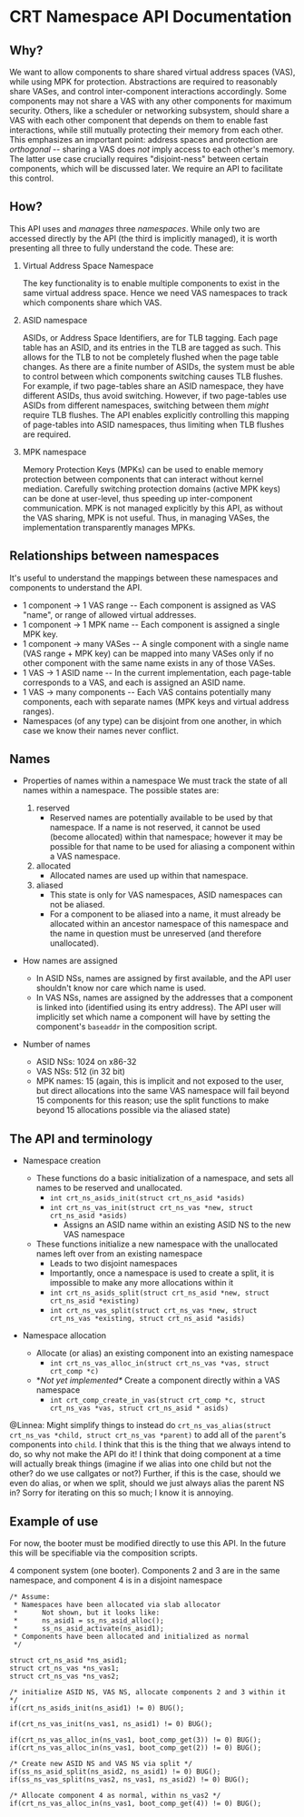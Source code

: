 CRT Namespace API Documentation
=============================

Why?
-----------------------
We want to allow components to share shared virtual address spaces (VAS), while using MPK for protection.
Abstractions are required to reasonably share VASes, and control inter-component interactions accordingly.
Some components may not share a VAS with any other components for maximum security.
Others, like a scheduler or networking subsystem, should share a VAS with each other component that depends on them to enable fast interactions, while still mutually protecting their memory from each other.
This emphasizes an important point: address spaces and protection are *orthogonal* -- sharing a VAS does *not* imply access to each other's memory.
The latter use case crucially requires "disjoint-ness" between certain components, which will be discussed later.
We require an API to facilitate this control.

How?
-----------------------
This API uses and *manages* three *namespaces*.
While only two are accessed directly by the API (the third is implicitly managed), it is worth presenting all three to fully understand the code.
These are:

1. Virtual Address Space Namespace

    The key functionality is to enable multiple components to exist in the same virtual address space.
	Hence we need VAS namespaces to track which components share which VAS.

2. ASID namespace

    ASIDs, or Address Space Identifiers, are for TLB tagging.
	Each page table has an ASID, and its entries in the TLB are tagged as such.
	This allows for the TLB to not be completely flushed when the page table changes.
	As there are a finite number of ASIDs, the system must be able to control between which components switching causes TLB flushes.
	For example, if two page-tables share an ASID namespace, they have different ASIDs, thus avoid switching.
	However, if two page-tables use ASIDs from different namespaces, switching between them *might* require TLB flushes.
	The API enables explicitly controlling this mapping of page-tables into ASID namespaces, thus limiting when TLB flushes are required.

3. MPK namespace

	Memory Protection Keys (MPKs) can be used to enable memory protection between components that can interact without kernel mediation.
	Carefully switching protection domains (active MPK keys) can be done at user-level, thus speeding up inter-component communication.
	MPK is not managed explicitly by this API, as without the VAS sharing, MPK is not useful.
	Thus, in managing VASes, the implementation transparently manages MPKs.


Relationships between namespaces
-----------------------
It's useful to understand the mappings between these namespaces and components to understand the API.

- 1 component -> 1 VAS range -- Each component is assigned as VAS "name", or range of allowed virtual addresses.
- 1 component -> 1 MPK name -- Each component is assigned a single MPK key.
- 1 component -> many VASes -- A single component with a single name (VAS range + MPK key) can be mapped into many VASes only if no other component with the same name exists in any of those VASes.
- 1 VAS -> 1 ASID name -- In the current implementation, each page-table corresponds to a VAS, and each is assigned an ASID name.
- 1 VAS -> many components -- Each VAS contains potentially many components, each with separate names (MPK keys and virtual address ranges).
- Namespaces (of any type) can be disjoint from one another, in which case we know their names never conflict.

Names
-----------------------
- Properties of names within a namespace
    We must track the state of all names within a namespace. The possible states are:

    1. reserved
        - Reserved names are potentially available to be used by that namespace. If a name is not reserved, it cannot be used (become allocated) within that namespace; however it may be possible for that name to be used for aliasing a component within a VAS namespace.
    2. allocated
        - Allocated names are used up within that namespace.
    3. aliased
        - This state is only for VAS namespaces, ASID namespaces can not be aliased.
        - For a component to be aliased into a name, it must already be allocated within an ancestor namespace of this namespace and the name in question must be unreserved (and therefore unallocated).

- How names are assigned
    - In ASID NSs, names are assigned by first available, and the API user shouldn't know nor care which name is used.
    - In VAS NSs, names are assigned by the addresses that a component is linked into (identified using its entry address).
	    The API user will implicitly set which name a component will have by setting the component's `baseaddr` in the composition script.

- Number of names
    - ASID NSs: 1024 on x86-32
    - VAS NSs: 512 (in 32 bit)
    - MPK names: 15 (again, this is implicit and not exposed to the user, but direct allocations into the same VAS namespace will fail beyond 15 components for this reason; use the split functions to make beyond 15 allocations possible via the aliased state)


The API and terminology
-----------------------
- Namespace creation
    - These functions do a basic initialization of a namespace, and sets all names to be reserved and unallocated.
        - `int crt_ns_asids_init(struct crt_ns_asid *asids)`
        - `int crt_ns_vas_init(struct crt_ns_vas *new, struct crt_ns_asid *asids)`
            - Assigns an ASID name within an existing ASID NS to the new VAS namespace
    - These functions initialize a new namespace with the unallocated names left over from an existing namespace
        - Leads to two disjoint namespaces
        - Importantly, once a namespace is used to create a split, it is impossible to make any more allocations within it
        - `int crt_ns_asids_split(struct crt_ns_asid *new, struct crt_ns_asid *existing)`
        - `int crt_ns_vas_split(struct crt_ns_vas *new, struct crt_ns_vas *existing, struct crt_ns_asid *asids)`

- Namespace allocation
    - Allocate (or alias) an existing component into an existing namespace
        - `int crt_ns_vas_alloc_in(struct crt_ns_vas *vas, struct crt_comp *c)`
    - **Not yet implemented\** Create a component directly within a VAS namespace
        - `int crt_comp_create_in_vas(struct crt_comp *c, struct crt_ns_vas *vas, struct crt_ns_asid * asids)`

@Linnea: Might simplify things to instead do `crt_ns_vas_alias(struct crt_ns_vas *child, struct crt_ns_vas *parent)` to add all of the `parent`'s components into `child`.
I think that this is the thing that we always intend to do, so why not make the API do it!
I think that doing component at a time will actually break things (imagine if we alias into one child but not the other? do we use callgates or not?)
Further, if this is the case, should we even do alias, or when we split, should we just always alias the parent NS in?
Sorry for iterating on this so much; I know it is annoying.

Example of use
-----------------------
For now, the booter must be modified directly to use this API. In the future this will be specifiable via the composition scripts.

4 component system (one booter). Components 2 and 3 are in the same namespace, and component 4 is in a disjoint namespace

```
/* Assume:
 * Namespaces have been allocated via slab allocator
 *      Not shown, but it looks like:
 *      ns_asid1 = ss_ns_asid_alloc();
 *      ss_ns_asid_activate(ns_asid1);
 * Components have been allocated and initialized as normal
 */

struct crt_ns_asid *ns_asid1;
struct crt_ns_vas *ns_vas1;
struct crt_ns_vas *ns_vas2;

/* initialize ASID NS, VAS NS, allocate components 2 and 3 within it */
if(crt_ns_asids_init(ns_asid1) != 0) BUG();

if(crt_ns_vas_init(ns_vas1, ns_asid1) != 0) BUG();

if(crt_ns_vas_alloc_in(ns_vas1, boot_comp_get(3)) != 0) BUG();
if(crt_ns_vas_alloc_in(ns_vas1, boot_comp_get(2)) != 0) BUG();

/* Create new ASID NS and VAS NS via split */
if(ss_ns_asid_split(ns_asid2, ns_asid1) != 0) BUG();
if(ss_ns_vas_split(ns_vas2, ns_vas1, ns_asid2) != 0) BUG();

/* Allocate component 4 as normal, within ns_vas2 */
if(crt_ns_vas_alloc_in(ns_vas1, boot_comp_get(4)) != 0) BUG();


```

